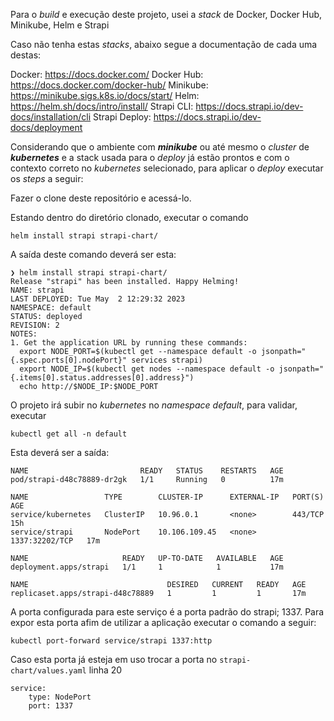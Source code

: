 Para o *build* e execução deste projeto, usei a *stack* de Docker, Docker Hub, Minikube, Helm e Strapi

Caso não tenha estas *stacks*, abaixo segue a documentação de cada uma destas:

Docker: https://docs.docker.com/
Docker Hub: https://docs.docker.com/docker-hub/
Minikube: https://minikube.sigs.k8s.io/docs/start/
Helm: https://helm.sh/docs/intro/install/
Strapi CLI: https://docs.strapi.io/dev-docs/installation/cli
Strapi Deploy: https://docs.strapi.io/dev-docs/deployment

Considerando que o ambiente com ***minikube*** ou até mesmo o *cluster* de ***kubernetes***  e a stack usada para o *deploy* já estão prontos e com o contexto correto no *kubernetes* selecionado, para aplicar o *deploy* executar os *steps* a seguir:

Fazer o clone deste repositório e acessá-lo.

Estando dentro do diretório clonado, executar o comando

    helm install strapi strapi-chart/

A saída deste comando deverá ser esta:

    ❯ helm install strapi strapi-chart/
    Release "strapi" has been installed. Happy Helming!
    NAME: strapi
    LAST DEPLOYED: Tue May  2 12:29:32 2023
    NAMESPACE: default
    STATUS: deployed
    REVISION: 2
    NOTES:
    1. Get the application URL by running these commands:
      export NODE_PORT=$(kubectl get --namespace default -o jsonpath="{.spec.ports[0].nodePort}" services strapi)
      export NODE_IP=$(kubectl get nodes --namespace default -o jsonpath="{.items[0].status.addresses[0].address}")
      echo http://$NODE_IP:$NODE_PORT

O projeto irá subir no *kubernetes* no *namespace default*, para validar, executar

    kubectl get all -n default

Esta deverá ser a saída:

    NAME                         READY   STATUS    RESTARTS   AGE
    pod/strapi-d48c78889-dr2gk   1/1     Running   0          17m
    
    NAME                 TYPE        CLUSTER-IP      EXTERNAL-IP   PORT(S)          AGE
    service/kubernetes   ClusterIP   10.96.0.1       <none>        443/TCP          15h
    service/strapi       NodePort    10.106.109.45   <none>        1337:32202/TCP   17m
    
    NAME                     READY   UP-TO-DATE   AVAILABLE   AGE
    deployment.apps/strapi   1/1     1            1           17m
    
    NAME                               DESIRED   CURRENT   READY   AGE
    replicaset.apps/strapi-d48c78889   1         1         1       17m

A porta configurada para este serviço é a porta padrão do strapi; 1337. Para expor esta porta afim de utilizar a aplicação executar o comando a seguir:

    kubectl port-forward service/strapi 1337:http

Caso esta porta já esteja em uso trocar a porta no `strapi-chart/values.yaml` linha 20

    service:
        type: NodePort
        port: 1337

